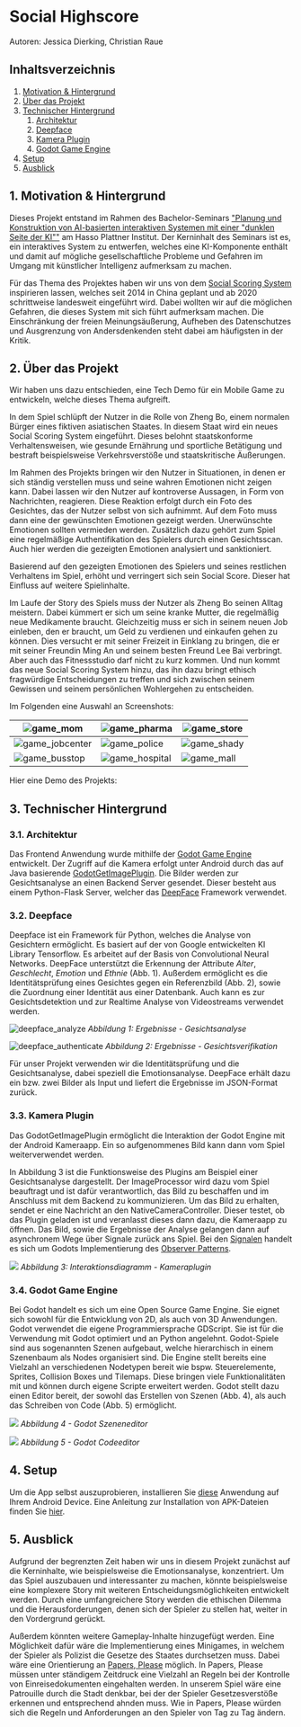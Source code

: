 # Social Highscore

Autoren: Jessica Dierking, Christian Raue

## Inhaltsverzeichnis
1. [Motivation & Hintergrund](#motivation)
2. [Über das Projekt](#about)
3. [Technischer Hintergrund](#tech)
    1. [Architektur](#architecture)
    2. [Deepface](#deepface)
    3. [Kamera Plugin](#camplugin)
    4. [Godot Game Engine](#godot)
4. [Setup](#setup)
5. [Ausblick](#outlook)

## 1. Motivation & Hintergrund <a name="motivation"></a>
Dieses Projekt entstand im Rahmen des Bachelor-Seminars ["Planung und Konstruktion von AI-basierten interaktiven Systemen mit einer "dunklen Seite der KI""](https://hpi.de/studium/im-studium/lehrveranstaltungen/it-systems-engineering-ma/lehrveranstaltung/wise-21-22-3367-alt-dark-mirror-ai-and-society-neuplanung-und-konstruktion-von-ai_basierten-interaktiven-systemen-mit-einer-dunklen-seite-der-ki.html) am Hasso Plattner Institut. Der Kerninhalt des Seminars ist es, ein interaktives System zu entwerfen, welches eine KI-Komponente enthält und damit auf mögliche gesellschaftliche Probleme und Gefahren im Umgang mit künstlicher Intelligenz aufmerksam zu machen.

Für das Thema des Projektes haben wir uns von dem [Social Scoring System](https://www.ionos.de/digitalguide/online-marketing/web-analyse/was-ist-das-social-credit-system/) inspirieren lassen, welches seit 2014 in China geplant und ab 2020 schrittweise landesweit eingeführt wird. Dabei wollten wir auf die möglichen Gefahren, die dieses System mit sich führt aufmerksam machen. Die Einschränkung der freien Meinungsäußerung, Aufheben des Datenschutzes und Ausgrenzung von Andersdenkenden steht dabei am häufigsten in der Kritik.


## 2. Über das Projekt <a name="about"></a>
Wir haben uns dazu entschieden, eine Tech Demo für ein Mobile Game zu entwickeln, welche dieses Thema aufgreift. 

In dem Spiel schlüpft der Nutzer in die Rolle von Zheng Bo, einem normalen Bürger eines fiktiven asiatischen Staates. In diesem Staat wird ein neues Social Scoring System eingeführt. Dieses belohnt staatskonforme Verhaltensweisen, wie gesunde Ernährung und sportliche Betätigung und bestraft beispielsweise Verkehrsverstöße und staatskritische Äußerungen. 

Im Rahmen des Projekts bringen wir den Nutzer in Situationen, in denen er sich ständig verstellen muss und seine wahren Emotionen nicht zeigen kann. Dabei lassen wir den Nutzer auf kontroverse Aussagen, in Form von Nachrichten, reagieren. Diese Reaktion erfolgt durch ein Foto des Gesichtes, das der Nutzer selbst von sich aufnimmt. Auf dem Foto muss dann eine der gewünschten Emotionen gezeigt werden. Unerwünschte Emotionen sollten vermieden werden.
Zusätzlich dazu gehört zum Spiel eine regelmäßige Authentifikation des Spielers durch einen Gesichtsscan. Auch hier werden die gezeigten Emotionen analysiert und sanktioniert.

Basierend auf den gezeigten Emotionen des Spielers und seines restlichen Verhaltens im Spiel, erhöht und verringert sich sein Social Score. Dieser hat Einfluss auf weitere Spielinhalte.

Im Laufe der Story des Spiels muss der Nutzer als Zheng Bo seinen Alltag meistern. Dabei kümmert er sich um seine kranke Mutter, die regelmäßig neue Medikamente braucht. Gleichzeitig muss er sich in seinem neuen Job einleben, den er braucht, um Geld zu verdienen und einkaufen gehen zu können. Dies versucht er mit seiner Freizeit in Einklang zu bringen, die er mit seiner Freundin Ming An und seinem besten Freund Lee Bai verbringt. Aber auch das Fitnessstudio darf nicht zu kurz kommen. Und nun kommt das neue Social Scoring System hinzu, das ihn dazu bringt ethisch fragwürdige Entscheidungen zu treffen und sich zwischen seinem Gewissen und seinem persönlichen Wohlergehen zu entscheiden. 

Im Folgenden eine Auswahl an Screenshots:

| ![game_mom](https://user-images.githubusercontent.com/62649536/159738731-a1e4fe4e-c3b5-4281-b214-46540b7ce953.png)       | ![game_pharma](https://user-images.githubusercontent.com/62649536/159738733-b22bc8f5-ead9-4b2e-a7bf-b7b88cc60f00.png)   | ![game_store](https://user-images.githubusercontent.com/62649536/159738739-0f90f565-ad82-4b3d-9feb-05188e999ac4.png) |
|--------------------------------------------------------------------------------------------------------------------------|-------------------------------------------------------------------------------------------------------------------------|----------------------------------------------------------------------------------------------------------------------|
| ![game_jobcenter](https://user-images.githubusercontent.com/62649536/159738726-c5e5da29-1361-4108-b162-76790a992458.png) | ![game_police](https://user-images.githubusercontent.com/62649536/159738734-91aaff67-0e7f-4b3e-8106-8e2c7e86fe23.png)   | ![game_shady](https://user-images.githubusercontent.com/62649536/159738736-1e9300e1-b62f-4595-ac23-2b5a7a4f7e87.png) |
| ![game_busstop](https://user-images.githubusercontent.com/62649536/159738717-61f3da3b-8221-4db3-9a23-1e949c1e4d42.png)   | ![game_hospital](https://user-images.githubusercontent.com/62649536/159738721-dd47f0ad-9453-481d-96ac-7e8a1cddabfd.png) | ![game_mall](https://user-images.githubusercontent.com/62649536/159738729-4d64cfc4-c2a4-4e41-897b-7264f17a6e76.png)  |

Hier eine Demo des Projekts: 

[](https://user-images.githubusercontent.com/68076323/160667813-1fec03de-2cbe-43cc-b860-99944ae28473.mp4)


## 3. Technischer Hintergrund <a name="tech"></a>

### 3.1. Architektur <a name="architecture"></a>
Das Frontend Anwendung wurde mithilfe der [Godot Game Engine](https://godotengine.org/) entwickelt. Der Zugriff auf die Kamera erfolgt unter Android durch das auf Java basierende [GodotGetImagePlugin](https://github.com/Lamelynx/GodotGetImagePlugin-Android). Die Bilder werden zur Gesichtsanalyse an einen Backend Server gesendet. Dieser besteht aus einem Python-Flask Server, welcher das [DeepFace](https://github.com/serengil/deepface) Framework verwendet.

### 3.2. Deepface <a name="deepface"></a>
Deepface ist ein Framework für Python, welches die Analyse von Gesichtern ermöglicht. Es basiert auf der von Google entwickelten KI Library Tensorflow. Es arbeitet auf der Basis von Convolutional Neural Networks. 
DeepFace unterstützt die Erkennung der Attribute _Alter_, _Geschlecht_, _Emotion_ und _Ethnie_ (Abb. 1). Außerdem ermöglicht es die Identitätsprüfung eines Gesichtes gegen ein Referenzbild (Abb. 2), sowie die Zuordnung einer Identität aus einer Datenbank. Auch kann es zur Gesichtsdetektion und zur Realtime Analyse von Videostreams verwendet werden.

![deepface_analyze](https://raw.githubusercontent.com/serengil/deepface/master/icon/stock-2.jpg)
_Abbildung 1: Ergebnisse - Gesichtsanalyse_

![deepface_authenticate](https://raw.githubusercontent.com/serengil/deepface/master/icon/stock-1.jpg)
_Abbildung 2: Ergebnisse - Gesichtsverifikation_

Für unser Projekt verwenden wir die Identitätsprüfung und die Gesichtsanalyse, dabei speziell die Emotionsanalyse. DeepFace erhält dazu ein bzw. zwei Bilder als Input und liefert die Ergebnisse im JSON-Format zurück.

### 3.3. Kamera Plugin <a name="camplugin"></a>
Das GodotGetImagePlugin ermöglicht die Interaktion der Godot Engine mit der Android Kameraapp. Ein so aufgenommenes Bild kann dann vom Spiel weiterverwendet werden.

In Abbildung 3 ist die Funktionsweise des Plugins am Beispiel einer Gesichtsanalyse dargestellt. Der ImageProcessor wird dazu vom Spiel beauftragt und ist dafür verantwortlich, das Bild zu beschaffen und im Anschluss mit dem Backend zu kommunizieren. Um das Bild zu erhalten, sendet er eine Nachricht an den NativeCameraController. Dieser testet, ob das Plugin geladen ist und veranlasst dieses dann dazu, die Kameraapp zu öffnen. Das Bild, sowie die Ergebnisse der Analyse gelangen dann auf asynchronem Wege über Signale zurück ans Spiel. Bei den [Signalen](https://docs.godotengine.org/en/stable/getting_started/step_by_step/signals.html) handelt es sich um Godots Implementierung des [Observer Patterns](https://refactoring.guru/design-patterns/observer).

![](UML_Camera.png)
_Abbildung 3: Interaktionsdiagramm - Kameraplugin_

### 3.4. Godot Game Engine <a name="godot"></a>

Bei Godot handelt es sich um eine Open Source Game Engine. Sie eignet sich sowohl für die Entwicklung von 2D, als auch von 3D Anwendungen. Godot verwendet die eigene Programmiersprache GDScript. Sie ist für die Verwendung mit Godot optimiert und an Python angelehnt. Godot-Spiele sind aus sogenannten Szenen aufgebaut, welche hierarchisch in einem Szenenbaum als Nodes organisiert sind. Die Engine stellt bereits eine Vielzahl an verschiedenen Nodetypen bereit wie bspw. Steuerelemente, Sprites, Collision Boxes und Tilemaps. Diese bringen viele Funktionalitäten mit und können durch eigene Scripte erweitert werden. Godot stellt dazu einen Editor bereit, der sowohl das Erstellen von Szenen (Abb. 4), als auch das Schreiben von Code (Abb. 5) ermöglicht.

![](godot_szene.png)
_Abbildung 4 - Godot Szeneneditor_

![](godot_code.png)
_Abbildung 5 - Godot Codeeditor_

## 4. Setup <a name="setup"></a>
Um die App selbst auszuprobieren, installieren Sie [diese](https://github.com/CR1337/Social-Highscore-Frontend/raw/release/SocialHighscoreFrontend.apk) Anwendung auf Ihrem Android Device. Eine Anleitung zur Installation von APK-Dateien finden Sie [hier](https://android.imyfone.com/android-issues/how-to-install-apk-file-on-android/).


## 5. Ausblick <a name="outlook"></a>
Aufgrund der begrenzten Zeit haben wir uns in diesem Projekt zunächst auf die Kerninhalte, wie beispielsweise die Emotionsanalyse, konzentriert. Um das Spiel auszubauen und interessanter zu machen, könnte beispielsweise eine komplexere Story mit weiteren Entscheidungsmöglichkeiten entwickelt werden. Durch eine umfangreichere Story werden die ethischen Dilemma und die Herausforderungen, denen sich der Spieler zu stellen hat, weiter in den Vordergrund gerückt. 

Außerdem könnten weitere Gameplay-Inhalte hinzugefügt werden. Eine Möglichkeit dafür wäre die Implementierung eines Minigames, in welchem der Spieler als Polizist die Gesetze des Staates durchsetzen muss. Dabei wäre eine Orientierung an [Papers, Please](https://store.steampowered.com/app/239030/Papers_Please/) möglich. In Papers, Please müssen unter ständigem Zeitdruck eine Vielzahl an Regeln bei der Kontrolle von Einreisedokumenten eingehalten werden. In unserem Spiel wäre eine Patrouille durch die Stadt denkbar, bei der der Spieler Gesetzesverstöße erkennen und entsprechend ahnden muss. Wie in Papers, Please würden sich die Regeln und Anforderungen an den Spieler von Tag zu Tag ändern.
